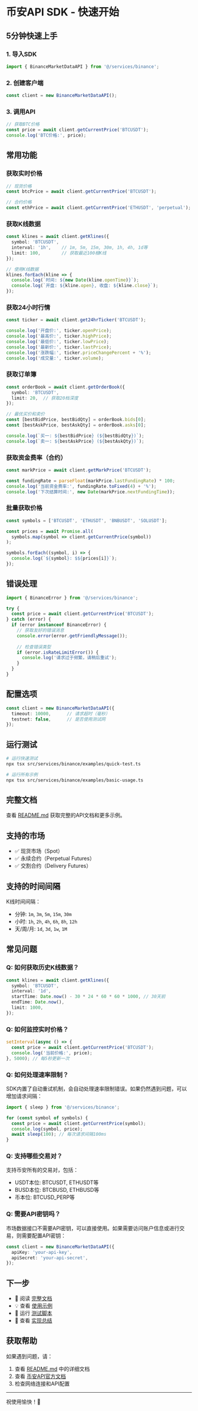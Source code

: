 # 币安API SDK - 快速开始

## 5分钟快速上手

### 1. 导入SDK

```typescript
import { BinanceMarketDataAPI } from '@/services/binance';
```

### 2. 创建客户端

```typescript
const client = new BinanceMarketDataAPI();
```

### 3. 调用API

```typescript
// 获取BTC价格
const price = await client.getCurrentPrice('BTCUSDT');
console.log('BTC价格:', price);
```

## 常用功能

### 获取实时价格

```typescript
// 现货价格
const btcPrice = await client.getCurrentPrice('BTCUSDT');

// 合约价格
const ethPrice = await client.getCurrentPrice('ETHUSDT', 'perpetual');
```

### 获取K线数据

```typescript
const klines = await client.getKlines({
  symbol: 'BTCUSDT',
  interval: '1h',    // 1m, 5m, 15m, 30m, 1h, 4h, 1d等
  limit: 100,        // 获取最近100根K线
});

// 使用K线数据
klines.forEach(kline => {
  console.log(`时间: ${new Date(kline.openTime)}`);
  console.log(`开盘: ${kline.open}, 收盘: ${kline.close}`);
});
```

### 获取24小时行情

```typescript
const ticker = await client.get24hrTicker('BTCUSDT');

console.log('开盘价:', ticker.openPrice);
console.log('最高价:', ticker.highPrice);
console.log('最低价:', ticker.lowPrice);
console.log('最新价:', ticker.lastPrice);
console.log('涨跌幅:', ticker.priceChangePercent + '%');
console.log('成交量:', ticker.volume);
```

### 获取订单簿

```typescript
const orderBook = await client.getOrderBook({
  symbol: 'BTCUSDT',
  limit: 20,  // 获取20档深度
});

// 最优买价和卖价
const [bestBidPrice, bestBidQty] = orderBook.bids[0];
const [bestAskPrice, bestAskQty] = orderBook.asks[0];

console.log(`买一: ${bestBidPrice} (${bestBidQty})`);
console.log(`卖一: ${bestAskPrice} (${bestAskQty})`);
```

### 获取资金费率（合约）

```typescript
const markPrice = await client.getMarkPrice('BTCUSDT');

const fundingRate = parseFloat(markPrice.lastFundingRate) * 100;
console.log('当前资金费率:', fundingRate.toFixed(4) + '%');
console.log('下次结算时间:', new Date(markPrice.nextFundingTime));
```

### 批量获取价格

```typescript
const symbols = ['BTCUSDT', 'ETHUSDT', 'BNBUSDT', 'SOLUSDT'];

const prices = await Promise.all(
  symbols.map(symbol => client.getCurrentPrice(symbol))
);

symbols.forEach((symbol, i) => {
  console.log(`${symbol}: $${prices[i]}`);
});
```

## 错误处理

```typescript
import { BinanceError } from '@/services/binance';

try {
  const price = await client.getCurrentPrice('BTCUSDT');
} catch (error) {
  if (error instanceof BinanceError) {
    // 获取友好的错误消息
    console.error(error.getFriendlyMessage());
    
    // 检查错误类型
    if (error.isRateLimitError()) {
      console.log('请求过于频繁，请稍后重试');
    }
  }
}
```

## 配置选项

```typescript
const client = new BinanceMarketDataAPI({
  timeout: 10000,      // 请求超时（毫秒）
  testnet: false,      // 是否使用测试网
});
```

## 运行测试

```bash
# 运行快速测试
npx tsx src/services/binance/examples/quick-test.ts

# 运行所有示例
npx tsx src/services/binance/examples/basic-usage.ts
```

## 完整文档

查看 [README.md](./README.md) 获取完整的API文档和更多示例。

## 支持的市场

- ✅ 现货市场（Spot）
- ✅ 永续合约（Perpetual Futures）
- ✅ 交割合约（Delivery Futures）

## 支持的时间间隔

K线时间间隔：
- 分钟: `1m`, `3m`, `5m`, `15m`, `30m`
- 小时: `1h`, `2h`, `4h`, `6h`, `8h`, `12h`
- 天/周/月: `1d`, `3d`, `1w`, `1M`

## 常见问题

### Q: 如何获取历史K线数据？

```typescript
const klines = await client.getKlines({
  symbol: 'BTCUSDT',
  interval: '1d',
  startTime: Date.now() - 30 * 24 * 60 * 60 * 1000, // 30天前
  endTime: Date.now(),
  limit: 1000,
});
```

### Q: 如何监控实时价格？

```typescript
setInterval(async () => {
  const price = await client.getCurrentPrice('BTCUSDT');
  console.log('当前价格:', price);
}, 5000); // 每5秒更新一次
```

### Q: 如何处理速率限制？

SDK内置了自动重试机制，会自动处理速率限制错误。如果仍然遇到问题，可以增加请求间隔：

```typescript
import { sleep } from '@/services/binance';

for (const symbol of symbols) {
  const price = await client.getCurrentPrice(symbol);
  console.log(symbol, price);
  await sleep(100); // 每次请求间隔100ms
}
```

### Q: 支持哪些交易对？

支持币安所有的交易对，包括：
- USDT本位: BTCUSDT, ETHUSDT等
- BUSD本位: BTCBUSD, ETHBUSD等
- 币本位: BTCUSD_PERP等

### Q: 需要API密钥吗？

市场数据接口不需要API密钥，可以直接使用。如果需要访问账户信息或进行交易，则需要配置API密钥：

```typescript
const client = new BinanceMarketDataAPI({
  apiKey: 'your-api-key',
  apiSecret: 'your-api-secret',
});
```

## 下一步

- 📖 阅读 [完整文档](./README.md)
- 💡 查看 [使用示例](./examples/basic-usage.ts)
- 🧪 运行 [测试脚本](./examples/quick-test.ts)
- 📝 查看 [实现总结](../../../BINANCE_API_IMPLEMENTATION.md)

## 获取帮助

如果遇到问题，请：
1. 查看 [README.md](./README.md) 中的详细文档
2. 查看 [币安API官方文档](https://binance-docs.github.io/apidocs/)
3. 检查网络连接和API配置

---

祝使用愉快！🚀

